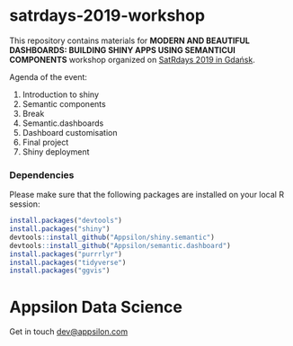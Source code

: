 # satrdays-2019-workshop

This repository contains materials for **MODERN AND BEAUTIFUL DASHBOARDS: BUILDING SHINY APPS USING SEMANTICUI COMPONENTS** workshop organized on [SatRdays 2019 in Gdańsk](https://gdansk2019.satrdays.org/).

Agenda of the event:

1. Introduction to shiny
2. Semantic components
3. Break
4. Semantic.dashboards
5. Dashboard customisation
6. Final project
7. Shiny deployment

### Dependencies

Please make sure that the following packages are installed on your local R session:

```r
install.packages("devtools")
install.packages("shiny")
devtools::install_github("Appsilon/shiny.semantic")
devtools::install_github("Appsilon/semantic.dashboard")
install.packages("purrrlyr")
install.packages("tidyverse")
install.packages("ggvis")
```

Appsilon Data Science
=====================

Get in touch [dev@appsilon.com](dev@appsilon.com)
